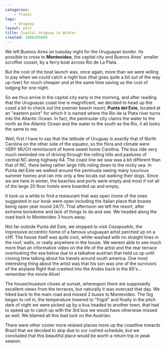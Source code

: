 ```yaml
---
categories:
    - Travel
tags:
    - Uruguay
layout: post
title: Coastal Uruguay in Winter
created: 1086205080
---
```

We left Buenos Aires on tuesday night for the Uruguayan border.  Its possible to cross to **Montevideo**, the capital city and Buenos Aires' smaller scruffier cousin, by a ferry boat across Rio de La Plata.
<!--more--> But the cost of the boat launch was, once again, more than we were willing to pay when we could catch a night bus (that goes quite a bit out of the way up river) for much cheaper and at the same time saving us the cost of lodging for one night.

So we thus arrive in the capital city early in the morning, and after reading that the Uruguayan coast line is magnificent, we decided to head up the coast a bit to check out the premier beach resort, **Punta del Este**, located at an "eastern point" for which it is named where the Rio de la Plata river turns into the Atlantic Ocean. In fact, the peninsular city claims the water to the north as the Atlantic Ocean and the water to the south as the Rio, it all looks the same to me.

Well, first I have to say that the latitude of Uruguay is exactly that of North Carolina on the other side of the equator, so the flora and climate were VERY MUCH reminiscent of home sweet home Carolina.  The bus ride very much reminded me of driving through the rolling hills and pastures of central NC along highway 64. The coast line we saw was a bit different than that of NC, there being rather large hills roling down to the rocky sea. In Punta del Este we walked around the peninusla seeing many luxurious summer homes and ran into only a few locals out walking their dogs. Since we are here in winter, the beaches and ports were empty and most if not all of the large 20 floor hotels were boarded up and empty.

It took us a while to find a restaurant that was open (none of the ones suggested in our book were open including the italian place that boasts being open year round 24/7). That afternoon we left the resort, after extreme boredome and lack of things to do and see. We headed along the road back to Montevideo 3 hours away.

Not far outside Punta del Este, we stopped to visit *Casapueblo*, the impressive eccentric home of a famous uruguayan artist perched up on a cliff.  The house itself was quite cool, white-washed with no straight lines in the roof, walls, or really anywhere in the house. We werent able to see much more than an informative video on the life of the artist  and the rear terrace overlooking the sea below due to a talkative austrian that held us up until closing time talking about his travels around south america. One most interesting thing about the artist was that his son was one of the survivors of the airplane flight that crashed into the Andes back in the 80's... remember the movie Alive!

The house/museum closes at sunset, whereupon there are supposedly excellent views from the terraces, but naturally it was overcast that day. We hiked back to the main road and missed 2 buses to Montevideo. The fog began to roll in, the temperature lowered to "frigid" and finally in the pitch dark of night we were picked up by a bus headed to another town, that had to speed up to catch up with the 3rd bus we would have otherwise missed as well. We blamed all this bad luck on the Austrian.

There were other cooler more relaxed places more up the coastline towards Brazil that we decided to skip due to our rushed schedule, but we concluded that this beautiful place would be worth a return trip in peak season.
